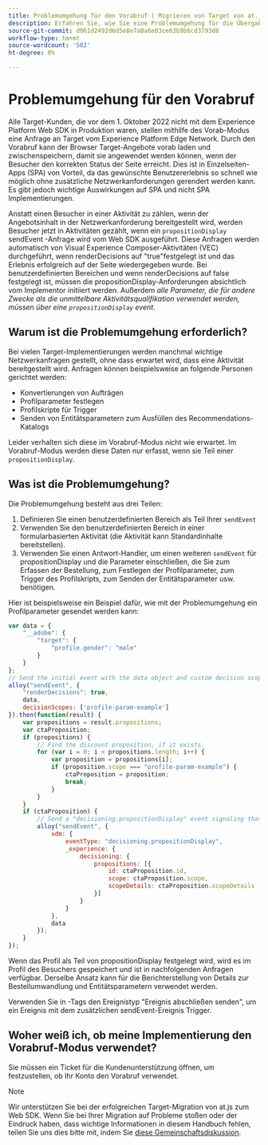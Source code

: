```yaml
---
title: Problemumgehung für den Vorabruf | Migrieren von Target von at.js 2.x zum Web SDK
description: Erfahren Sie, wie Sie eine Problemumgehung für die Übergabe von Parametern mit Vorabruf implementieren
source-git-commit: d061d2492d6d5e8e7a8a6e03ce63b9b6cd3793d8
workflow-type: tm+mt
source-wordcount: '502'
ht-degree: 0%

---
```


# Problemumgehung für den Vorabruf

Alle Target-Kunden, die vor dem 1. Oktober 2022 nicht mit dem Experience Platform Web SDK in Produktion waren, stellen mithilfe des Vorab-Modus eine Anfrage an Target vom Experience Platform Edge Network. Durch den Vorabruf kann der Browser Target-Angebote vorab laden und zwischenspeichern, damit sie angewendet werden können, wenn der Besucher den korrekten Status der Seite erreicht. Dies ist in Einzelseiten-Apps (SPA) von Vorteil, da das gewünschte Benutzererlebnis so schnell wie möglich ohne zusätzliche Netzwerkanforderungen gerendert werden kann. Es gibt jedoch wichtige Auswirkungen auf SPA und nicht SPA Implementierungen.

Anstatt einen Besucher in einer Aktivität zu zählen, wenn der Angebotsinhalt in der Netzwerkanforderung bereitgestellt wird, werden Besucher jetzt in Aktivitäten gezählt, wenn ein `propositionDisplay` sendEvent -Anfrage wird vom Web SDK ausgeführt. Diese Anfragen werden automatisch von Visual Experience Composer-Aktivitäten (VEC) durchgeführt, wenn renderDecisions auf &quot;true&quot;festgelegt ist und das Erlebnis erfolgreich auf der Seite wiedergegeben wurde. Bei benutzerdefinierten Bereichen und wenn renderDecisions auf false festgelegt ist, müssen die propositionDisplay-Anforderungen absichtlich vom Implementor initiiert werden. Außerdem _alle Parameter, die für andere Zwecke als die unmittelbare Aktivitätsqualifikation verwendet werden, müssen über eine `propositionDisplay`  event_.

## Warum ist die Problemumgehung erforderlich?

Bei vielen Target-Implementierungen werden manchmal wichtige Netzwerkanfragen gestellt, ohne dass erwartet wird, dass eine Aktivität bereitgestellt wird. Anfragen können beispielsweise an folgende Personen gerichtet werden:

* Konvertierungen von Aufträgen
* Profilparameter festlegen
* Profilskripte für Trigger
* Senden von Entitätsparametern zum Ausfüllen des Recommendations-Katalogs

Leider verhalten sich diese im Vorabruf-Modus nicht wie erwartet. Im Vorabruf-Modus werden diese Daten nur erfasst, wenn sie Teil einer `propositionDisplay`.

## Was ist die Problemumgehung?

Die Problemumgehung besteht aus drei Teilen:

1. Definieren Sie einen benutzerdefinierten Bereich als Teil Ihrer `sendEvent`
1. Verwenden Sie den benutzerdefinierten Bereich in einer formularbasierten Aktivität (die Aktivität kann Standardinhalte bereitstellen).
1. Verwenden Sie einen Antwort-Handler, um einen weiteren `sendEvent` für propositionDisplay und die Parameter einschließen, die Sie zum Erfassen der Bestellung, zum Festlegen der Profilparameter, zum Trigger des Profilskripts, zum Senden der Entitätsparameter usw. benötigen.

Hier ist beispielsweise ein Beispiel dafür, wie mit der Problemumgehung ein Profilparameter gesendet werden kann:


```JavaScript
var data = {
    "__adobe": {
        "target": {
            "profile.gender": "male"
        }
    }
};
// Send the initial event with the data object and custom decision scope
alloy("sendEvent", {
    "renderDecisions": true,
    data,
    decisionScopes: ['profile-param-example']
}).then(function(result) {
    var propositions = result.propositions;
    var ctaProposition;
    if (propositions) {
        // Find the discount proposition, if it exists.
        for (var i = 0; i < propositions.length; i++) {
            var proposition = propositions[i];
            if (proposition.scope === "profile-param-example") {
                ctaProposition = proposition;
                break;
            }
        }
    }
    if (ctaProposition) {
        // Send a "decisioning.propositionDisplay" event signaling that the proposition has been rendered, and includes the data object again
        alloy("sendEvent", {
            xdm: {
                eventType: "decisioning.propositionDisplay",
                _experience: {
                    decisioning: {
                        propositions: [{
                            id: ctaProposition.id,
                            scope: ctaProposition.scope,
                            scopeDetails: ctaProposition.scopeDetails
                        }]
                    }
                }
            },
            data
        });
    }
});
```

Wenn das Profil als Teil von propositionDisplay festgelegt wird, wird es im Profil des Besuchers gespeichert und ist in nachfolgenden Anfragen verfügbar. Derselbe Ansatz kann für die Berichterstellung von Details zur Bestellumwandlung und Entitätsparametern verwendet werden.

Verwenden Sie in -Tags den Ereignistyp &quot;Ereignis abschließen senden&quot;, um ein Ereignis mit dem zusätzlichen sendEvent-Ereignis Trigger.

## Woher weiß ich, ob meine Implementierung den Vorabruf-Modus verwendet?

Sie müssen ein Ticket für die Kundenunterstützung öffnen, um festzustellen, ob Ihr Konto den Vorabruf verwendet.


>[!NOTE]
>
>Wir unterstützen Sie bei der erfolgreichen Target-Migration von at.js zum Web SDK. Wenn Sie bei Ihrer Migration auf Probleme stoßen oder der Eindruck haben, dass wichtige Informationen in diesem Handbuch fehlen, teilen Sie uns dies bitte mit, indem Sie [diese Gemeinschaftsdiskussion](https://experienceleaguecommunities.adobe.com/t5/adobe-experience-platform-launch/tutorial-discussion-implement-adobe-experience-cloud-with-web/td-p/444996).
